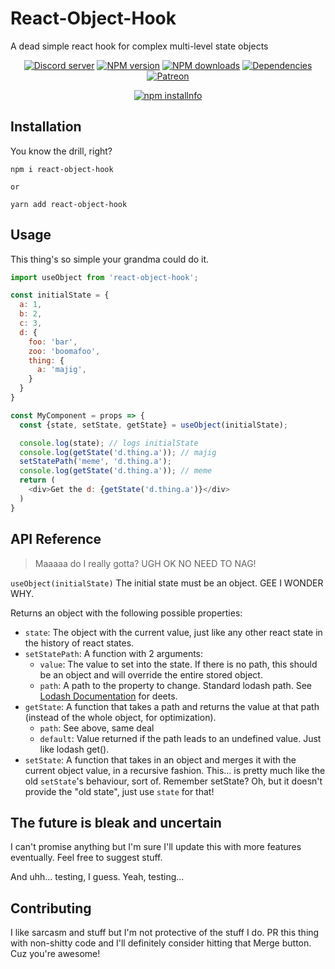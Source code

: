 # React-Object-Hook
A dead simple react hook for complex multi-level state objects

<div align="center">
  <p>
    <a href="https://discord.gg/N7ZKH3P"><img src="https://discordapp.com/api/guilds/298508738623438848/embed.png" alt="Discord server" /></a>
    <a href="https://www.npmjs.com/package/react-object-hook"><img src="https://img.shields.io/npm/v/react-object-hook.svg?maxAge=3600" alt="NPM version" /></a>
    <a href="https://www.npmjs.com/package/react-object-hook"><img src="https://img.shields.io/npm/dt/react-object-hook.svg?maxAge=3600" alt="NPM downloads" /></a>
    <a href="https://david-dm.org/eslachance/react-object-hook"><img src="https://img.shields.io/david/eslachance/react-object-hook.svg?maxAge=3600" alt="Dependencies" /></a>
    <a href="https://www.patreon.com/eviecodes"><img src="https://img.shields.io/badge/donate-patreon-F96854.svg" alt="Patreon" /></a>
  </p>
  <p>
    <a href="https://nodei.co/npm/react-object-hook/"><img src="https://nodei.co/npm/react-object-hook.png?downloads=true&stars=true" alt="npm installnfo" /></a>
  </p>
</div>

## Installation

You know the drill, right?

```
npm i react-object-hook

or

yarn add react-object-hook
```

## Usage

This thing's so simple your grandma could do it.

```js
import useObject from 'react-object-hook';

const initialState = {
  a: 1,
  b: 2,
  c: 3,
  d: {
    foo: 'bar',
    zoo: 'boomafoo',
    thing: {
      a: 'majig',
    }
  }
}

const MyComponent = props => {
  const {state, setState, getState} = useObject(initialState);

  console.log(state); // logs initialState
  console.log(getState('d.thing.a')); // majig
  setStatePath('meme', 'd.thing.a'); 
  console.log(getState('d.thing.a')); // meme
  return (
    <div>Get the d: {getState('d.thing.a')}</div>
  )
}
```

## API Reference

> Maaaaa do I really gotta? UGH OK NO NEED TO NAG!

`useObject(initialState)`
The initial state must be an object. GEE I WONDER WHY.

Returns an object with the following possible properties: 
- `state`: The object with the current value, just like any other react state in the history of react states.
- `setStatePath`: A function with 2 arguments: 
  - `value`: The value to set into the state. If there is no path, this should be an object and will override the entire stored object.
  - `path`: A path to the property to change. Standard lodash path. See [Lodash Documentation](https://lodash.com/docs/4.17.15#get) for deets.
- `getState`: A function that takes a path and returns the value at that path (instead of the whole object, for optimization).
  - `path`: See above, same deal
  - `default`: Value returned if the path leads to an undefined value. Just like lodash get().
- `setState`: A function that takes in an object and merges it with the current object value, in a recursive fashion. This... is pretty much like the old `setState`'s behaviour, sort of. Remember setState? Oh, but it doesn't provide the "old state", just use `state` for that!
 

## The future is bleak and uncertain

I can't promise anything but I'm sure I'll update this with more features eventually. Feel free to suggest stuff.

And uhh... testing, I guess. Yeah, testing...

## Contributing

I like sarcasm and stuff but I'm not protective of the stuff I do. PR this thing with non-shitty code and I'll definitely consider hitting that Merge button. Cuz you're awesome!
